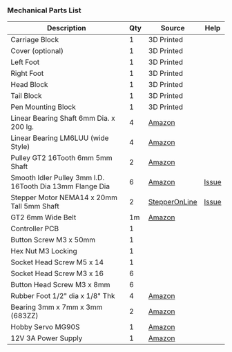 ### Mechanical Parts List

| Description                                              | Qty  | Source                                                       | Help                                                         |
| -------------------------------------------------------- | ---- | ------------------------------------------------------------ | ------------------------------------------------------------ |
| Carriage Block                                           | 1    | 3D Printed                                                   |                                                              |
| Cover (optional)                                         | 1    | 3D Printed                                                   |                                                              |
| Left Foot                                                | 1    | 3D Printed                                                   |                                                              |
| Right Foot                                               | 1    | 3D Printed                                                   |                                                              |
| Head Block                                               | 1    | 3D Printed                                                   |                                                              |
| Tail Block                                               | 1    | 3D Printed                                                   |                                                              |
| Pen Mounting Block                                       | 1    | 3D Printed                                                   |                                                              |
| Linear Bearing Shaft 6mm Dia. x 200 lg.                  | 4    | [Amazon](<https://www.amazon.com/ReliaBot-inches-Hardened-Chrome-Plated/dp/B07R16DRVY>) |                                                              |
| Linear Bearing LM6LUU (wide Style)                       | 4    | [Amazon](<https://www.amazon.com/uxcell-LM6LUU-6mmx12mmx35mm-Bushing-Bearing/dp/B01N3MO4FA>) |                                                              |
| Pulley GT2 16Tooth 6mm 5mm Shaft                         | 2    | [Amazon](<https://www.amazon.com/WINGONEER-Aluminum-Timing-Pulley-Printer/dp/B077YHJHVH>) |                                                              |
| Smooth Idler Pulley 3mm I.D. 16Tooth Dia 13mm Flange Dia | 6    | [Amazon](<https://www.amazon.com/BALITENSEN-Smooth-Pulley-Toothless-Printer/dp/B077GXV7BJ>) | [Issue](https://github.com/bdring/midTbot_esp32/issues/3)    |
| Stepper Motor NEMA14 x 20mm Tall 5mm Shaft               | 2    | [StepperOnLine](<https://www.omc-stepperonline.com/nema-14-bipolar-1-8deg-5ncm-7-08oz-in-0-4a-10v-35x35x20mm-4-wires.html>) | [Issue](<https://github.com/bdring/midTbot_esp32/issues/10>) |
| GT2 6mm Wide Belt                                        | 1m   | [Amazon](<https://www.amazon.com/Mercurry-Meters-timing-Rostock-GT2-6mm/dp/B071K8HYB4>) |                                                              |
| Controller PCB                                           | 1    |                                                              |                                                              |
| Button Screw M3 x 50mm                                   | 1    |                                                              |                                                              |
| Hex Nut M3 Locking                                       | 1    |                                                              |                                                              |
| Socket Head Screw M5 x 14                                | 1    |                                                              |                                                              |
| Socket Head Screw M3 x 16                                | 6    |                                                              |                                                              |
| Button Head Screw M3 x 8mm                               | 6    |                                                              |                                                              |
| Rubber Foot 1/2" dia x 1/8" Thk                          | 4    | [Amazon](<https://www.amazon.com/Self-Stick-Noise-Dampening-Bumpers-12-pieces/dp/B001WAK6DS>) |                                                              |
| Bearing 3mm x 7mm x 3mm (683ZZ)                          | 2    | [Amazon](<https://www.amazon.com/gp/product/B00ZHSR2QU>)     |                                                              |
| Hobby Servo MG90S                                        | 1    | [Amazon](https://www.amazon.com/s?k=mg90)                    |                                                              |
| 12V 3A Power Supply                                      | 1    | [Amazon](https://www.amazon.com/Adapter-100-240V-Transformers-Switching-Wireless/dp/B073WSWT34) |                                                              |
